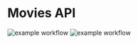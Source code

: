 # Movies API
![example workflow](https://github.com/dimozyne/moviesapi/actions/workflows/maven.yml/badge.svg)
![example workflow](https://github.com/dimozyne/moviesapi/actions/workflows/super-linter.yml/badge.svg)